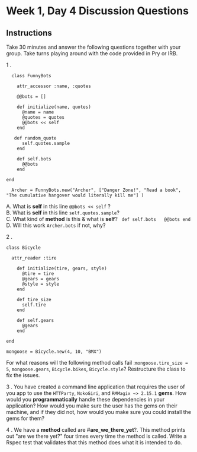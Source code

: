 # Week 1, Day 4 Discussion Questions

## Instructions

Take 30 minutes and answer the following questions together with your group. Take turns playing around with the code provided in Pry or IRB.

1 .   

      class FunnyBots  

        attr_accessor :name, :quotes  

        @@bots = []

        def initialize(name, quotes)
          @name = name
          @quotes = quotes
          @@bots << self
        end

       def random_quote
          self.quotes.sample
        end

        def self.bots
          @@bots
        end

    end

      Archer = FunnyBots.new("Archer", ["Danger Zone!", "Read a book", "The cumulative hangover would literally kill me"] )

  A. What is **self** in this line ```@@bots << self``` ?  
  B. What is **self** in this line ```self.quotes.sample```?  
  C. What kind of **method** is this & what is **self**? ```  def self.bots  
      @@bots end ```  
  D. Will this work ```Archer.bots``` if not, why? 
  

2 .

    class Bicycle

      attr_reader :tire

        def initialize(tire, gears, style)
          @tire = tire
          @gears = gears
          @style = style
        end

        def tire_size
          self.tire
        end

        def self.gears
          @gears
        end

    end

    mongoose = Bicycle.new(4, 10, "BMX")

  For what reasons will the following method calls fail :```mongoose.tire_size = 5```, ```mongoose.gears```, ```Bicycle.bikes```, ```Bicycle.style```? Restructure the class to fix the issues.

3 . You have created a command line application that requires the user of you app to use the `HTTParty`, `NokoGiri`, and `RMMagix ~> 2.15.1` **gems**. How would you **programmatically** handle these dependencies in your application? How would you make sure the user has the gems on their machine, and if they did not, how would you make sure you could install the gems for them?

4 . We have a **method** called are #**are_we_there_yet**?. This method prints out "are we there yet?" four times every time the method is called.
Write a Rspec test that validates that this method does what it is intended to do.
